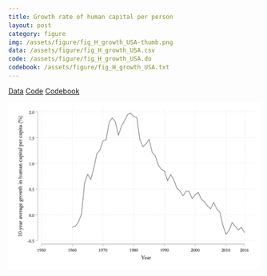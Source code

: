 ```yaml
---
title: Growth rate of human capital per person
layout: post
category: figure
img: /assets/figure/fig_H_growth_USA-thumb.png
data: /assets/figure/fig_H_growth_USA.csv
code: /assets/figure/fig_H_growth_USA.do
codebook: /assets/figure/fig_H_growth_USA.txt
---
```


[Data](/assets/figure/fig_H_growth_USA.csv) [Code](/assets/figure/fig_H_growth_USA.do) [Codebook](/assets/figure/fig_H_growth_USA.txt)

![Growth rate of human capital per person](/assets/figure/fig_H_growth_USA.png)
